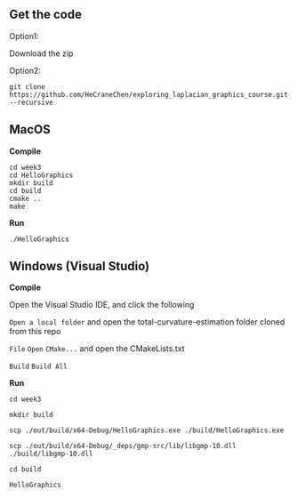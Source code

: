 ## Get the code

Option1:

Download the zip

Option2:

    git clone https://github.com/HeCraneChen/exploring_laplacian_graphics_course.git --recursive



## MacOS 

**Compile**

    cd week3
    cd HelloGraphics
    mkdir build
    cd build
    cmake ..
    make

**Run**

    ./HelloGraphics

## Windows (Visual Studio)

**Compile**

Open the Visual Studio IDE, and click the following

`Open a local folder` and open the total-curvature-estimation folder cloned from this repo

`File`  `Open`  `CMake...` and open the CMakeLists.txt

`Build`  `Build All`


**Run**

    cd week3
    
    mkdir build
    
    scp ./out/build/x64-Debug/HelloGraphics.exe ./build/HelloGraphics.exe
    
    scp ./out/build/x64-Debug/_deps/gmp-src/lib/libgmp-10.dll ./build/libgmp-10.dll
    
    cd build
    
    HelloGraphics
    



